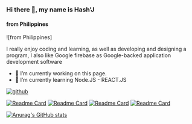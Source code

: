 ### Hi there 👋, my name is Hash'J
#### from Philippines
![from Philippines]

 I really enjoy coding and learning, as well as developing and designing a program, I also like Google firebase as Google-backed application development software

- 🔭 I’m currently working on this page. 
- 🌱 I’m currently learning Node.JS - REACT.JS 

[<img src='https://hashjprogramming.web.app/Assets/Images/Background.png' alt='github'>](https://github.com/HashJProgramming/)

[![Readme Card](https://github-readme-stats.vercel.app/api/pin/?username=HashJProgramming&repo=Simple-CRUD-Google-Firebase)](https://github.com/anuraghazra/github-readme-stats)
[![Readme Card](https://github-readme-stats.vercel.app/api/pin/?username=HashJProgramming&repo=One-Knight-Stand-Bot)](https://github.com/anuraghazra/github-readme-stats)
[![Readme Card](https://github-readme-stats.vercel.app/api/pin/?username=HashJProgramming&repo=OksGamingSite)](https://github.com/anuraghazra/github-readme-stats)
[![Readme Card](https://github-readme-stats.vercel.app/api/pin/?username=HashJProgramming&repo=PLDTDictionary)](https://github.com/anuraghazra/github-readme-stats)

[![Anurag's GitHub stats](https://github-readme-stats.vercel.app/api?username=HashJProgramming)](https://github.com/anuraghazra/github-readme-stats)


